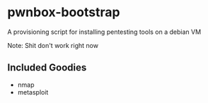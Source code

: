 # pwnbox-bootstrap

A provisioning script for installing pentesting tools on a debian VM

Note: Shit don't work right now

## Included Goodies

- nmap
- metasploit
